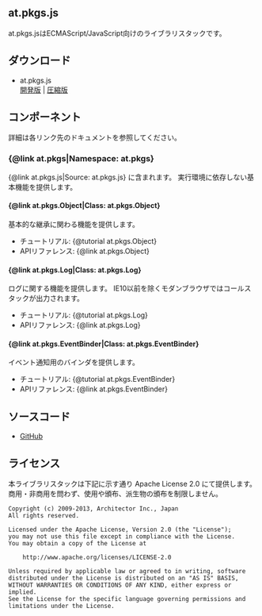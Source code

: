 
## at.pkgs.js ##

at.pkgs.jsはECMAScript/JavaScript向けのライブラリスタックです。

## ダウンロード ##

+ at.pkgs.js  
[開発版](https://raw.github.com/pkgs-at/ecmascript/master/at.pkgs.js)
|
[圧縮版](https://raw.github.com/pkgs-at/ecmascript/master/at.pkgs.min.js)

## コンポーネント ##

詳細は各リンク先のドキュメントを参照してください。

### {@link at.pkgs|Namespace: at.pkgs} ###

{@link at.pkgs.js|Source: at.pkgs.js} に含まれます。
実行環境に依存しない基本機能を提供します。

#### {@link at.pkgs.Object|Class: at.pkgs.Object} ####

基本的な継承に関わる機能を提供します。

+ チュートリアル: {@tutorial at.pkgs.Object}
+ APIリファレンス: {@link at.pkgs.Object}

#### {@link at.pkgs.Log|Class: at.pkgs.Log} ####

ログに関する機能を提供します。
IE10以前を除くモダンブラウザではコールスタックが出力されます。

+ チュートリアル: {@tutorial at.pkgs.Log}
+ APIリファレンス: {@link at.pkgs.Log}

#### {@link at.pkgs.EventBinder|Class: at.pkgs.EventBinder} ####

イベント通知用のバインダを提供します。

+ チュートリアル: {@tutorial at.pkgs.EventBinder}
+ APIリファレンス: {@link at.pkgs.EventBinder}

## ソースコード ##

+ [GitHub](https://github.com/pkgs-at/ecmascript)

## ライセンス ##

本ライブラリスタックは下記に示す通り Apache License 2.0 にて提供します。
商用・非商用を問わず、使用や頒布、派生物の頒布を制限しません。

	Copyright (c) 2009-2013, Architector Inc., Japan
	All rights reserved.
	
	Licensed under the Apache License, Version 2.0 (the "License");
	you may not use this file except in compliance with the License.
	You may obtain a copy of the License at
	
		http://www.apache.org/licenses/LICENSE-2.0
	
	Unless required by applicable law or agreed to in writing, software
	distributed under the License is distributed on an "AS IS" BASIS,
	WITHOUT WARRANTIES OR CONDITIONS OF ANY KIND, either express or implied.
	See the License for the specific language governing permissions and
	limitations under the License.
